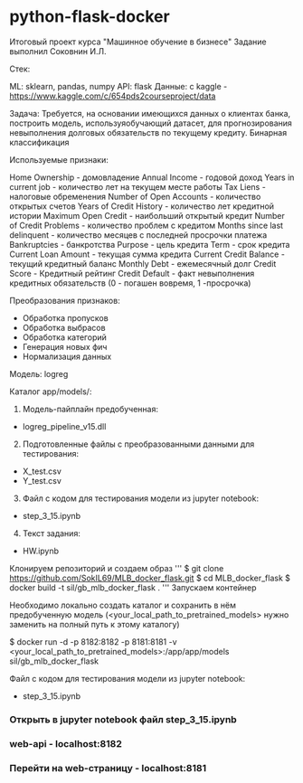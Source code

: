 # python-flask-docker
Итоговый проект курса "Машинное обучение в бизнесе"
Задание выполнил Соковнин И.Л.

Стек:

ML: sklearn, pandas, numpy API: flask Данные: с kaggle - https://www.kaggle.com/c/654pds2courseproject/data

Задача: Требуется, на основании имеющихся данных о клиентах банка, построить модель, используяобучающий датасет, для прогнозирования невыполнения долговых обязательств по текущему кредиту. Бинарная классификация

Используемые признаки:

Home Ownership - домовладение
Annual Income - годовой доход
Years in current job - количество лет на текущем месте работы
Tax Liens - налоговые обременения
Number of Open Accounts - количество открытых счетов
Years of Credit History - количество лет кредитной истории
Maximum Open Credit - наибольший открытый кредит
Number of Credit Problems - количество проблем с кредитом
Months since last delinquent - количество месяцев с последней просрочки платежа
Bankruptcies - банкротства
Purpose - цель кредита
Term - срок кредита
Current Loan Amount - текущая сумма кредита
Current Credit Balance - текущий кредитный баланс
Monthly Debt - ежемесячный долг
Credit Score - Кредитный рейтинг
Credit Default - факт невыполнения кредитных обязательств (0 - погашен вовремя, 1 -просрочка)


Преобразования признаков:
- Обработка пропусков
- Обработка выбрасов
- Обработка категорий
- Генерация новых фич
- Нормализация данных

Модель: logreg

Каталог app/models/:
1. Модель-пайплайн предобученная:
  - logreg_pipeline_v15.dll
2. Подготовленные файлы с преобразованными данными для тестирования:
  - X_test.csv
  - Y_test.csv
3. Файл с кодом для тестирования модели из jupyter notebook:
  - step_3_15.ipynb
4. Текст задания:
  - HW.ipynb



Клонируем репозиторий и создаем образ 
'''
$ git clone https://github.com/SokIL69/MLB_docker_flask.git 
$ cd MLB_docker_flask 
$ docker build -t sil/gb_mlb_docker_flask . 
'''
Запускаем контейнер

Необходимо локально создать каталог и сохранить в нём предобученную модель (<your_local_path_to_pretrained_models> нужно  заменить на полный путь к этому каталогу)

$ docker run -d -p 8182:8182 -p 8181:8181 -v <your_local_path_to_pretrained_models>:/app/app/models sil/gb_mlb_docker_flask

Файл с кодом для тестирования модели из jupyter notebook:
  - step_3_15.ipynb

### Открыть в jupyter notebook файл step_3_15.ipynb
### web-api - localhost:8182
### Перейти на web-страницу - localhost:8181
